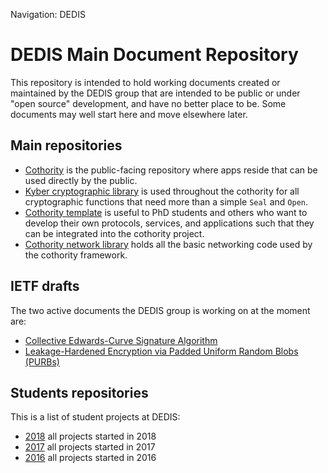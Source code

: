 Navigation: DEDIS

# DEDIS Main Document Repository

This repository is intended to hold working documents
created or maintained by the DEDIS group that are
intended to be public or under "open source" development,
and have no better place to be.
Some documents may well start here and move elsewhere later.

## Main repositories

- [Cothority](https://github.com/dedis/cothority/tree/documentation/doc/README.md) is the
public-facing repository where apps reside that can be used directly by the public.
- [Kyber cryptographic library](https://github.com/dedis/kyber) is used throughout
the cothority for all cryptographic functions that need more than a simple `Seal`
and `Open`.
- [Cothority template](https://github.com/dedis/cothority_template/wiki) is useful
to PhD students and others who want to develop their own protocols, services,
and applications such that they can be integrated into the cothority project.
- [Cothority network library](https://github.com/dedis/onet/wiki) holds all the
basic networking code used by the cothority framework.

## IETF drafts

The two active documents the DEDIS group is working on at the moment are:

- [Collective Edwards-Curve Signature
  Algorithm](https://github.com/dedis/doc/cosi)
- [Leakage-Hardened Encryption via Padded Uniform Random Blobs
  (PURBs)](https://github.com/dedis/doc/purb)

## Students repositories

This is a list of student projects at DEDIS:

- [2018](https://github.com/dedis/student_18) all projects started in 2018
- [2017](https://github.com/dedis/student_17) all projects started in 2017
- [2016](https://github.com/dedis/student_16) all projects started in 2016
